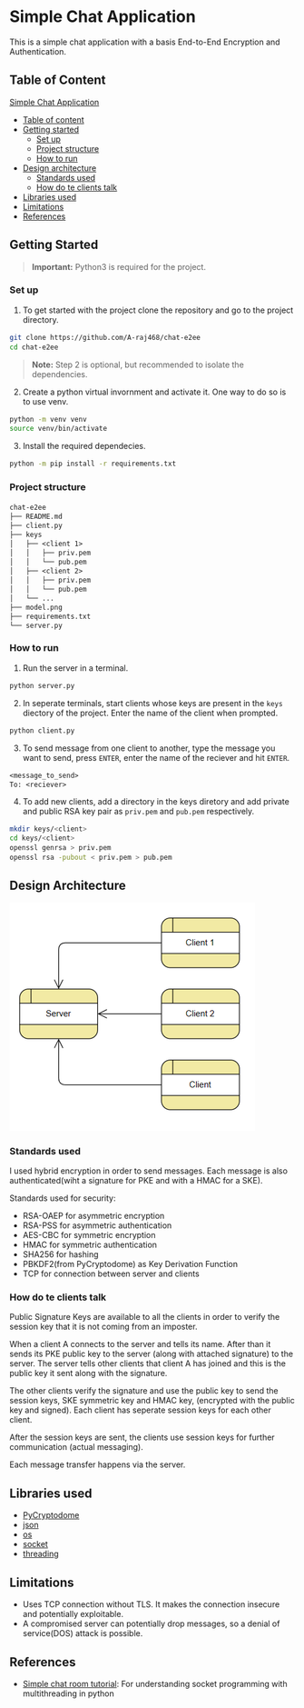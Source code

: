 # Simple Chat Application

This is a simple chat application with a basis End-to-End Encryption and Authentication.

## Table of Content

[Simple Chat Application](#simple-chat-application)

-   [Table of content](#table-of-content)
-   [Getting started](#getting-started)
    -   [Set up](#set-up)
    -   [Project structure](#project-structure)
    -   [How to run](#how-to-run)
-   [Design architecture](#design-architecture)
    -   [Standards used](#standards-used)
    -   [How do te clients talk](#how-do-te-clients-talk)
-   [Libraries used](#libraries-used)
-   [Limitations](#limitations)
-   [References](#references)

## Getting Started

> **Important:** Python3 is required for the project.

### Set up

1. To get started with the project clone the repository and go to the project directory.

```bash
git clone https://github.com/A-raj468/chat-e2ee
cd chat-e2ee
```

> **Note:** Step 2 is optional, but recommended to isolate the dependencies.

2. Create a python virtual invornment and activate it. One way to do so is to use venv.

```bash
python -m venv venv
source venv/bin/activate
```

3. Install the required dependecies.

```bash
python -m pip install -r requirements.txt
```

### Project structure

```
chat-e2ee
├── README.md
├── client.py
├── keys
│   ├── <client 1>
│   │   ├── priv.pem
│   │   └── pub.pem
│   ├── <client 2>
│   │   ├── priv.pem
│   │   └── pub.pem
│   └── ...
├── model.png
├── requirements.txt
└── server.py
```

### How to run

1. Run the server in a terminal.

```bash
python server.py
```

2. In seperate terminals, start clients whose keys are present in the `keys` diectory of the project. Enter the name of the client when prompted.

```bash
python client.py
```

3. To send message from one client to another, type the message you want to send, press `ENTER`, enter the name of the reciever and hit `ENTER`.

```console
<message_to_send>
To: <reciever>
```

4. To add new clients, add a directory in the keys diretory and add private and public RSA key pair as `priv.pem` and `pub.pem` respectively.

```bash
mkdir keys/<client>
cd keys/<client>
openssl genrsa > priv.pem
openssl rsa -pubout < priv.pem > pub.pem
```

## Design Architecture

![Model](model.png)

### Standards used

I used hybrid encryption in order to send messages. Each message is also authenticated(wiht a signature for PKE and with a HMAC for a SKE).

Standards used for security:

-   RSA-OAEP for asymmetric encryption
-   RSA-PSS for asymmetric authentication
-   AES-CBC for symmetric encryption
-   HMAC for symmetric authentication
-   SHA256 for hashing
-   PBKDF2(from PyCryptodome) as Key Derivation Function
-   TCP for connection between server and clients

### How do te clients talk

Public Signature Keys are available to all the clients in order to verify the session key that it is not coming from an imposter.

When a client A connects to the server and tells its name. After than it sends its PKE public key to the server (along with attached signature) to the server. The server tells other clients that client A has joined and this is the public key it sent along with the signature.

The other clients verify the signature and use the public key to send the session keys, SKE symmetric key and HMAC key, (encrypted with the public key and signed). Each client has seperate session keys for each other client.

After the session keys are sent, the clients use session keys for further communication (actual messaging).

Each message transfer happens via the server.

## Libraries used

-   [PyCryptodome](https://pypi.org/project/pycryptodome/)
-   [json](https://docs.python.org/3/library/json.html)
-   [os](https://docs.python.org/3/library/os.html)
-   [socket](https://docs.python.org/3/library/socket.html)
-   [threading](https://docs.python.org/3/library/threading.html)

## Limitations

-   Uses TCP connection without TLS. It makes the connection insecure and potentially exploitable.
-   A compromised server can potentially drop messages, so a denial of service(DOS) attack is possible.

## References

-   [Simple chat room tutorial](https://www.youtube.com/watch?v=3UOyky9sEQY): For understanding socket programming with multithreading in python
